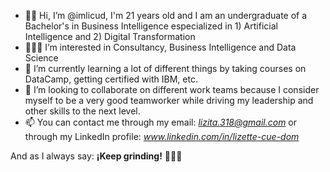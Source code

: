 - 👋🏻 Hi, I’m @imlicud, I'm 21 years old and I am an undergraduate of a Bachelor's in Business Intelligence especialized in 1) Artificial Intelligence and 2) Digital Transformation
- 👩🏻‍💻 I’m interested in Consultancy, Business Intelligence and Data Science
- 🌱 I’m currently learning a lot of different things by taking courses on DataCamp, getting certified with IBM, etc.
- 💞️ I’m looking to collaborate on different work teams because I consider myself to be a very good teamworker while driving my leadership and other skills to the next level.
- 📫 You can contact me through my email: *lizita.318@gmail.com* or through my LinkedIn profile: *www.linkedin.com/in/lizette-cue-dom*

And as I always say: **¡Keep grinding!** 🤩🫵🏻 

<!---
imlicud/imlicud is a ✨ special ✨ repository because its `README.md` (this file) appears on my GitHub profile
so you all can learn more about me :D
--->
